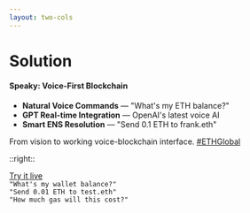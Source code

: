 ```yaml
---
layout: two-cols
---
```


# Solution

#### Speaky: Voice-First Blockchain

<div class="mt-8">
  <ul class="text-lg space-y-3">
    <li><strong>Natural Voice Commands</strong> — "What's my ETH balance?"</li>
    <li><strong>GPT Real-time Integration</strong> — OpenAI's latest voice AI</li>
    <li><strong>Smart ENS Resolution</strong> — "Send 0.1 ETH to frank.eth"</li>
  </ul>
</div>

<p class="absolute bottom-4 text-xl">From vision to working voice-blockchain interface. <a href="https://ethglobal.com">#ETHGlobal</a></p>

::right::

<div class="flex items-center justify-center h-full">
  <div class="text-center">
    <div class="text-lg font-bold mb-4"><a href="https://speaky.wtf">Try it live</a></div>
    <div class="text-sm text-gray-500 space-y-2">
      <div><code>"What's my wallet balance?"</code></div>
      <div><code>"Send 0.01 ETH to test.eth"</code></div>
      <div><code>"How much gas will this cost?"</code></div>
    </div>
  </div>
</div>
